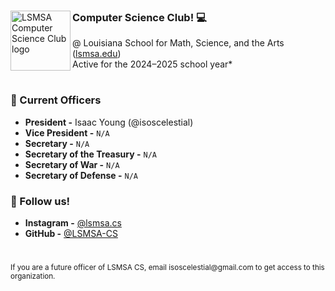 <div>
  <img src="https://github.com/user-attachments/assets/634974a4-a7bb-4310-9617-e43a84648c09" alt="LSMSA Computer Science Club logo" width="96px" align="left">

  ### **Computer Science Club!** 💻   
  @ Louisiana School for Math, Science, and the Arts ([lsmsa.edu](https://www.lsmsa.edu/))  
Active for the 2024–2025 school year*
</div>

#

### 👔 Current Officers

- **President -** Isaac Young (@isoscelestial)
- **Vice President -** `N/A`
- **Secretary -** `N/A`
- **Secretary of the Treasury -** `N/A`
- **Secretary of War -** `N/A`
- **Secretary of Defense -** `N/A`

### 📸 Follow us!
- **Instagram -** [@lsmsa.cs](https://www.instagram.com/lsmsa.cs/)
- **GitHub -** [@LSMSA-CS](https://github.com/LSMSA-CS/)

#

<sub>
  If you are a future officer of LSMSA CS, email isoscelestial@gmail.com to get access to this organization.
</sub>
